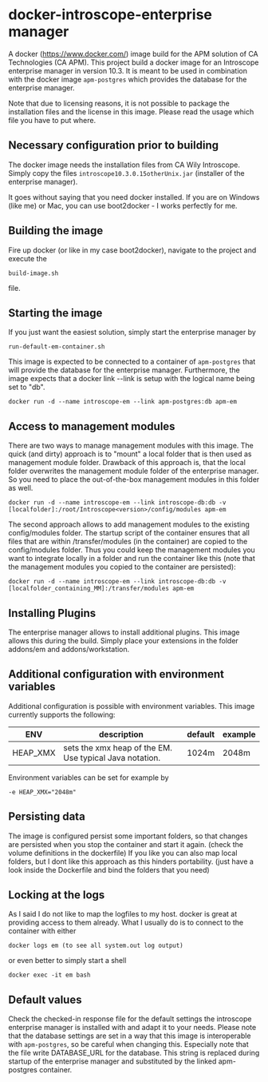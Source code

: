 # docker-introscope-enterprise manager
A docker (https://www.docker.com/) image build for the APM solution of CA Technologies (CA APM). This project build a docker image for an Introscope enterprise manager in version 10.3. It is meant to be used in combination with the docker image ``apm-postgres`` which provides the database for the enterprise manager.

Note that due to licensing reasons, it is not possible to package the installation files and the license in this image. Please read the usage which file you have to put where.

## Necessary configuration prior to building
The docker image needs the installation files from CA Wily Introscope. Simply copy the files ``introscope10.3.0.15otherUnix.jar`` (installer of the enterprise manager).

It goes without saying that you need docker installed. If you are on Windows (like me) or Mac, you can use boot2docker - I works perfectly for me.

## Building the image
Fire up docker (or like in my case boot2docker), navigate to the project and execute the

```
build-image.sh
```

file.

## Starting the image
If you just want the easiest solution, simply start the enterprise manager by

```
run-default-em-container.sh
```

This image is expected to be connected to a container of ``apm-postgres`` that will provide the database for the enterprise manager. Furthermore, the image expects that a docker link --link is setup with the logical name being set to "db".

```
docker run -d --name introscope-em --link apm-postgres:db apm-em
```

## Access to management modules
There are two ways to manage management modules with this image. The quick (and dirty) approach is to "mount" a local folder that is then used as management module folder. Drawback of this approach is, that the local folder overwrites the management module folder of the enterprise manager. So you need to place the out-of-the-box management modules in this folder as well.

```
docker run -d --name introscope-em --link introscope-db:db -v [localfolder]:/root/Introscope<version>/config/modules apm-em
```

The second approach allows to add management modules to the existing config/modules folder. The startup script of the container ensures that all files that are within /transfer/modules (in the container) are copied to the config/modules folder. Thus you could keep the management modules you want to integrate locally in a folder and run the container like this (note that the management modules you copied to the container are persisted):

```
docker run -d --name introscope-em --link introscope-db:db -v [localfolder_containing_MM]:/transfer/modules apm-em
```

## Installing Plugins
The enterprise manager allows to install additional plugins. This image allows this during the build. Simply place your extensions in the folder addons/em and addons/workstation.

## Additional configuration with environment variables
Additional configuration is possible with environment variables. This image currently supports the following:

ENV | description | default | example
---|---|---|---|
HEAP_XMX | sets the xmx heap of the EM. Use typical Java notation. | 1024m | 2048m

Environment variables can be set for example by

```
-e HEAP_XMX="2048m"
```

## Persisting data
The image is configured persist some important folders, so that changes are persisted when you stop the container and start it again. (check the volume definitions in the dockerfile)
If you like you can also map local folders, but I dont like this approach as this hinders portability. (just have a look inside the Dockerfile and bind the folders that you need)

## Locking at the logs
As I said I do not like to map the logfiles to my host. docker is great at providing access to them already. What I usually do is to connect to the container with either

```
docker logs em (to see all system.out log output)
```

or even better to simply start a shell

```
docker exec -it em bash
```

## Default values
Check the checked-in response file for the default settings the introscope enterprise manager is installed with and adapt it to your needs.
Please note that the database settings are set in a way that this image is interoperable with ``apm-postgres``, so be careful when changing this. Especially note that the file write DATABASE_URL for the database. This string is replaced during startup of the enterprise manager and substituted by the linked apm-postgres container.
